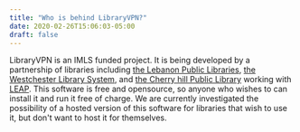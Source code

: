 ```yaml
---
title: "Who is behind LibraryVPN?"
date: 2020-02-26T15:06:03-05:00
draft: false
---
```


LibraryVPN is an IMLS funded project. It is being developed by a partnership of libraries including [the Lebanon Public Libraries](https://leblibrary.com), [the Westchester Library System](https://www.westchesterlibraries.org/), and [the Cherry hill Public Library](https://chplnj.org/) working with [LEAP](https://leap.se/). This software is free and opensource, so anyone who wishes to can install it and run it free of charge. We are currently investigated the possibility of a hosted version of this software for libraries that wish to use it, but don't want to host it for themselves. 

